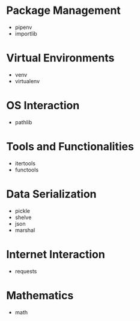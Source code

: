 # Package Management
- pipenv
- importlib

# Virtual Environments
- venv
- virtualenv

# OS Interaction
- pathlib

# Tools and Functionalities
- itertools
- functools

# Data Serialization
- pickle
- shelve
- json
- marshal

# Internet Interaction
- requests

# Mathematics
- math
